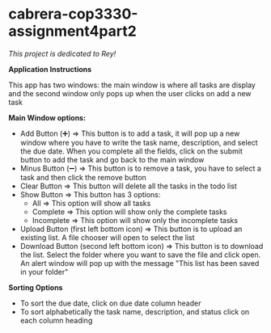 # cabrera-cop3330-assignment4part2

*This project is dedicated to Rey!*

**Application Instructions**

This app has two windows: the main window is where all tasks are display and the second window only pops up when the user clicks on add a new task

**Main Window options:**
  - Add Button (:heavy_plus_sign:) => This button is to add a task, it will pop up a new window where you have to write the task name, description, and select the due date. When you complete all the fields, click on the submit button to add the task and go back to the main window
  - Minus Button (:heavy_minus_sign:) => This button is to remove a task, you have to select a task and then click the remove button
  - Clear Button => This button will delete all the tasks in the todo list
  - Show Button => This button has 3 options: 
    - All => This option will show all tasks
    - Complete => This option will show only the complete tasks
    - Incomplete => This option will show only the incomplete tasks
  - Upload Button (first left bottom icon) => This button is to upload an existing list. A file chooser will open to select the list
  - Download Button (second left bottom icon) => This button is to download the list. Select the folder where you want to save the file and click open. An alert window will pop up with the message "This list has been saved in your folder" 

**Sorting Options**
  - To sort the due date, click on due date column header
  - To sort alphabetically the task name, description, and status click on each column heading
           
